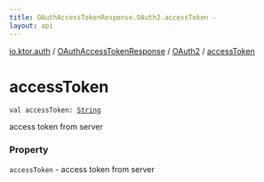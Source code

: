 ```yaml
---
title: OAuthAccessTokenResponse.OAuth2.accessToken - 
layout: api
---
```


<div class='api-docs-breadcrumbs'><a href="../../index.html">io.ktor.auth</a> / <a href="../index.html">OAuthAccessTokenResponse</a> / <a href="index.html">OAuth2</a> / <a href="./access-token.html">accessToken</a></div>

# accessToken

<div class="signature"><code><span class="keyword">val </span><span class="identifier">accessToken</span><span class="symbol">: </span><a href="https://kotlinlang.org/api/latest/jvm/stdlib/kotlin/-string/index.html"><span class="identifier">String</span></a></code></div>

access token from server

### Property

<code>accessToken</code> - access token from server